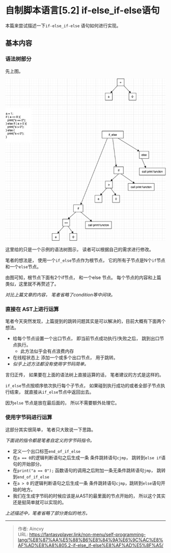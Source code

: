 # 自制脚本语言[5.2] if-else_if-else语句


本篇来尝试描述一下`if-else_if-else` 语句如何进行实现。

## 基本内容

### 语法树部分

先上图。

![if-else_if-else 的语法树](/img/program/if-else_if-else_AST.png)

这里给的只是一个示例的语法树图示， 读者可以根据自己的需求进行修改。

笔者的想法是， 使用一个`if_else`节点作为根节点， 它的所有子节点是N个`if`节点和一个`else`节点。

由图可知，根节点下面有2个if节点， 和一个else 节点。 每个节点的内容和上篇类似，这里就不再赘述了。 

*对比上篇文章的内容， 笔者省略了condition等中间块。*

### 直接在 AST上进行运算

笔者今天突然发现，上篇提到的跳转问题其实是可以解决的，目前大概有下面两个想法。

- 给每个节点设置一个出口节点， 即当前节点成功执行/失败之后， 跳到出口节点执行。 
  - 此方法似乎会有点浪费内存
- 在线程状态上 添加一个或多个出口节点， 用于跳转。
- *似乎上述方法都没有使用字节码简单。*

言归正传， 如果要在上面的语法树上直接运算的话， 笔者建议的方式是这样的。

`if_else`节点按顺序依次执行每个子节点， 如果碰到执行成功的或者全部子节点执行结束， 就直接从`if_else`节点中返回出去。 

因为`else` 节点是放在最后面的， 所以不需要额外处理它。 



### 使用字节码进行运算

这部分其实很简单， 笔者只大致说一下思路。   

*下面说的指令都是笔者自定义的字节码指令。*

- 定义一个出口标签`end_of_if_else`
- 在`a == 0`的逻辑判断语句之后生成一条 条件跳转语句`cjmp`， 跳转到`else if`语句的开始部分。
- 在`print("a == 0");` 函数语句的调用之后附加一条无条件跳转语句`jmp`， 跳转到`end_of_if_else`
- 在`a > 0` 的逻辑判断语句之后生成一条 条件跳转语句`cjmp`，跳转到`else`语句开始的地方。
- 我们在生成字节码的时候应该是从AST的最里面的节点开始的， 所以这个其实还是挺简单就可以实现的。



*上述描述中，笔者省略了部分类似的地方。*



---

> 作者: Aincvy  
> URL: https://fantasyplayer.link/non-menu/self-programming-lang/%E8%87%AA%E5%88%B6%E8%84%9A%E6%9C%AC%E8%AF%AD%E8%A8%805.2-if-else_if-else%E8%AF%AD%E5%8F%A5/  


